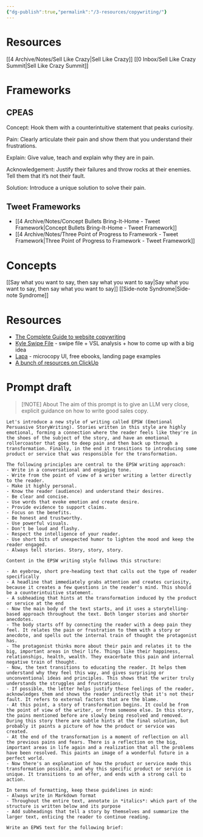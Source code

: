 ```yaml
---
{"dg-publish":true,"permalink":"/3-resources/copywriting/"}
---
```


# Resources
[[4 Archive/Notes/Sell Like Crazy\|Sell Like Crazy]]
[[0 Inbox/Sell Like Crazy Summit\|Sell Like Crazy Summit]]

# Frameworks
## CPEAS
Concept: Hook them with a counterintuitive statement that peaks curiosity.  
  
Pain: Clearly articulate their pain and show them that you understand their frustrations.  
  
Explain: Give value, teach and explain why they are in pain.  
  
Acknowledgement: Justify their failures and throw rocks at their enemies. Tell them that it’s not their fault.  
  
Solution: Introduce a unique solution to solve their pain.

## Tweet Frameworks
- [[4 Archive/Notes/Concept Bullets Bring-It-Home - Tweet Framework\|Concept Bullets Bring-It-Home - Tweet Framework]]
- [[4 Archive/Notes/Three Point of Progress to Framework - Tweet Framework\|Three Point of Progress to Framework - Tweet Framework]]

# Concepts
[[Say what you want to say, then say what you want to say\|Say what you want to say, then say what you want to say]]
[[Side-note Syndrome\|Side-note Syndrome]]

# Resources
- [The Complete Guide to website copywriting](https://jacobmcmillen.com/website-copywriting/)
- [Kyle Swipe File](https://kylethewriter.com/swipe/) - swipe file + VSL analysis + how to come up with a big idea
- [Lapa](https://www.lapa.ninja/) - microcopy UI, free ebooks, landing page examples
- [A bunch of resources on ClickUp](https://doc.clickup.com/36022947/d/h/12ban3-10744/3ec3b362acc89b4/12ban3-11964)

# Prompt draft

> [!NOTE] About
> The aim of this prompt is to give an LLM very close, explicit guidance on how to write good sales copy.

```
Let's introduce a new style of writing called EPSW (Emotional Persuasive StoryWriting). Stories written in this style are highly emotional, forming a connection where the reader feels like they're in the shoes of the subject of the story, and have an emotional rollercoaster that goes to deep pain and then back up through a transformation. Finally, in the end it transitions to introducing some product or service that was responsible for the transformation.

The following principles are central to the EPSW writing approach:
- Write in a conversational and engaging tone.
- Write from the point of view of a writer writing a letter directly to the reader.
- Make it highly personal.
- Know the reader (audience) and understand their desires.
- Be clear and concise.
- Use words that evoke emotion and create desire.
- Provide evidence to support claims.
- Focus on the benefits.
- Be honest and trustworthy.
- Use powerful visuals.
- Don't be loud and flashy.
- Respect the intelligence of your reader.
- Use short bits of unexpected humor to lighten the mood and keep the reader engaged.
- Always tell stories. Story, story, story.

Content in the EPSW writing style follows this structure:

- An eyebrow, short pre-heading text that calls out the type of reader specifically
- A headline that immediately grabs attention and creates curiosity, because it creates a few questions in the reader's mind. This should be a counterintuitive statement.
- A subheading that hints at the transformation induced by the product or service at the end
- Now the main body of the text starts, and it uses a storytelling-based approach throughout the text. Both longer stories and shorter anecdotes.
- The body starts off by connecting the reader with a deep pain they feel. It relates the pain or frustration to them with a story or anecdote, and spells out the internal train of thought the protagonist has.
- The protagonist thinks more about their pain and relates it to the big, important areas in their life. Things like their happiness, relationships, health, wealth. They exacerbate this pain and internal negative train of thought.
- Now, the text transitions to educating the reader. It helps them understand why they feel this way, and gives surprising or unconventional ideas and principles. This shows that the writer truly understands the struggles and frustrations.
- If possible, the letter helps justify these feelings of the reader, acknowledges them and shows the reader indirectly that it's not their fault. It refers to external factors that are the blame.
- At this point, a story of transformation begins. It could be from the point of view of the writer, or from someone else. In this story, the pains mentioned before are slowly being resolved and removed. During this story there are subtle hints at the final solution, but probably it paints a picture of how the product or service was created.
- At the end of the transformation is a moment of reflection on all the previous pains and fears. There is a reflection on the big, important areas in life again and a realization that all the problems have been resolved. This paints an image of a wonderful future in a perfect world.
- Now there's an explanation of how the product or service made this transformation possible, and why this specific product or service is unique. It transitions to an offer, and ends with a strong call to action.

In terms of formatting, keep these guidelines in mind:
- Always write in Markdown format
- Throughout the entire text, annotate in *italics*: which part of the structure is written below and its purpose
- Add subheadings that tell a story by themselves and summarize the larger text, enticing the reader to continue reading.

Write an EPWS text for the following brief:
```
